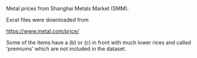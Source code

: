Metal prices from Shanghai Metals Market (SMM).

Excel files were downloaded from 

https://www.metal.com/price/

Some of the items have a (b) or (c) in front with much lower rices and called 'premiums' which are not included in the dataset. 